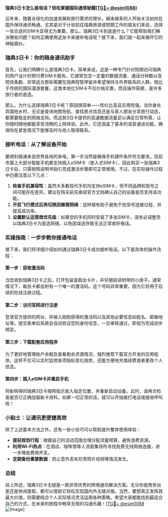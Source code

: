 **瑞典3日卡怎么接电话？轻松掌握国际通信秘籍[[TG💪+ @esim1088](https://t.me/s/esim1088)]**

近年来，随着全球化的加速发展和旅行需求的增长，越来越多的人开始关注如何在国外保持通讯畅通。尤其是对于计划前往瑞典旅游或短期工作的朋友们来说，选择一张合适的SIM卡显得尤为重要。那么，瑞典3日卡到底是什么？它能帮助我们解决哪些问题？如何正确使用这张卡来接听电话呢？接下来，我们就一起来揭开它的神秘面纱。

### 瑞典3日卡：你的随身通讯助手

首先，让我们明确什么是瑞典3日卡。简单来说，这是一种专门针对短期访问瑞典的用户设计的预付费SIM卡服务。它通常包含一定量的数据流量、通话分钟数以及短信条数，非常适合那些需要在瑞典短暂停留并希望保持与外界联系的人群。相比于传统的国际漫游套餐，这类本地化SIM卡不仅价格实惠，而且操作简便，是许多旅行者的首选。

那么，为什么选择瑞典3日卡呢？原因很简单——性价比高且实用性强。当你身处异国他乡时，无论是查询地图导航、查找景点信息还是与家人朋友分享旅行动态，都需要稳定的网络支持。而这款3日卡提供的高速数据流量足以满足日常所需，让你随时随地都能享受流畅的上网体验。此外，它还涵盖了基本的语音通话功能，确保你在紧急情况下能够及时与他人取得联系。

### 接听电话：从了解设备开始

要顺利接通来自世界各地的来电，第一步当然是确保手机硬件条件符合要求。目前市面上大部分智能手机都支持插入eSIM卡（嵌入式SIM卡），因此购买一张瑞典3日卡后，只需按照说明书指引完成激活步骤即可正常使用。不过，在实际操作过程中仍需注意以下几点：

1. **检查手机兼容性**：虽然大多数现代手机均支持eSIM卡，但不同品牌和型号之间可能存在差异。建议在购买前先查阅官方文档确认自己的设备是否支持该功能。
2. **开启飞行模式后再切换回蜂窝网络**：这样做有助于避免干扰信号连接过程，并提高成功率。
3. **设置默认运营商优先级**：如果您的手机同时安装了多张SIM卡，请务必调整至以瑞典3日卡为首选网络，以免因误选导致无法正常收听电话。

### 实操指南：一步步教你接通电话

接下来，我们将详细介绍如何通过瑞典3日卡成功接听电话。以下是具体的操作流程：

#### 第一步：获取激活码
当您收到瑞典3日卡之后，打开包装盒取出卡片，并仔细阅读附带的小册子。通常情况下，每张卡都会附有一个唯一的激活码。这个号码非常重要，因为它将用于后续的在线注册过程。

#### 第二步：访问官网进行注册
登录官方提供的网址，并输入刚刚获得的激活码以及其他必要信息如姓名、邮箱地址等。提交表单后系统会自动验证您的身份信息，一旦审核通过，即视为完成初步绑定。

#### 第三步：下载配套应用程序
为了更好地管理账户余额及查看剩余资源情况，强烈推荐下载官方开发的应用程序。这样不仅可以实时监控各项指标变化趋势，还能方便地充值续费或者更改个人信息。

#### 第四步：插入eSIM卡并重启手机
将新购得的瑞典3日卡按照指示放入指定位置，并重新启动设备。此时，请再次检查是否已正确加载新卡资料。如果一切正常的话，就可以开始拨打电话或接收呼叫啦！

### 小贴士：让通讯更便捷高效

除了上述基本方法之外，还有一些小技巧可以帮助提升整体使用体验：

- **提前规划行程**：根据自己的活动范围合理分配流量预算，避免浪费资源。
- **利用Wi-Fi热点**：在酒店、咖啡馆等人流密集场所寻找免费无线网络连接，进一步降低费用开支。
- **定期备份重要数据**：防止意外丢失珍贵照片视频等情况发生。

### 总结

综上所述，瑞典3日卡无疑是一款非常优秀的跨境通讯解决方案。无论你是商务出差还是休闲度假，都可以借助它轻松实现国内外无缝对接。当然，要想真正发挥其最大价值，则需要结合个人实际情况灵活运用各种策略。希望大家都能找到最适合自己的方式，在未来的旅程中畅享无阻的沟通乐趣！[[TG💪+ @esim1088](https://t.me/s/esim1088) ![Image](https://i.postimg.cc/4NQfJmqS/Snipaste-2025-05-13-00-14-12.png)]